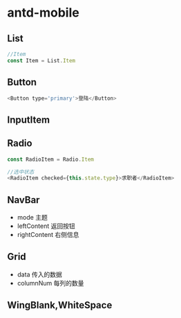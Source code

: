 # antd-mobile

## List

```js
//Item
const Item = List.Item
```

## Button

```js
<Button type='primary'>登陆</Button>
```

## InputItem

## Radio

```js
const RadioItem = Radio.Item

//选中状态
<RadioItem checked={this.state.type}>求职者</RadioItem>
```

## NavBar

- mode 主题
- leftContent 返回按钮
- rightContent 右侧信息

## Grid

- data 传入的数据
- columnNum 每列的数量

## WingBlank,WhiteSpace

